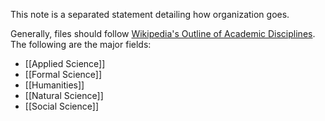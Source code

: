 This note is a separated statement detailing how organization goes.

Generally, files should follow [Wikipedia's Outline of Academic Disciplines](https://en.wikipedia.org/wiki/Outline_of_academic_disciplines). The following are the major fields:

- [[Applied Science]]
- [[Formal Science]]
- [[Humanities]]
- [[Natural Science]]
- [[Social Science]]
